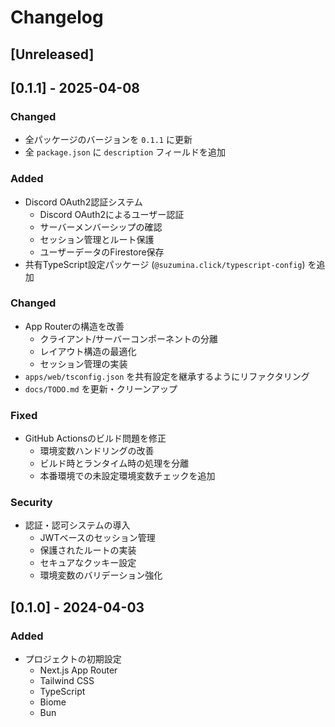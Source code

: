 # Changelog

## [Unreleased]

## [0.1.1] - 2025-04-08

### Changed

- 全パッケージのバージョンを `0.1.1` に更新
- 全 `package.json` に `description` フィールドを追加

### Added

- Discord OAuth2認証システム
  - Discord OAuth2によるユーザー認証
  - サーバーメンバーシップの確認
  - セッション管理とルート保護
  - ユーザーデータのFirestore保存
- 共有TypeScript設定パッケージ (`@suzumina.click/typescript-config`) を追加

### Changed

- App Routerの構造を改善
  - クライアント/サーバーコンポーネントの分離
  - レイアウト構造の最適化
  - セッション管理の実装
- `apps/web/tsconfig.json` を共有設定を継承するようにリファクタリング
- `docs/TODO.md` を更新・クリーンアップ

### Fixed

- GitHub Actionsのビルド問題を修正
  - 環境変数ハンドリングの改善
  - ビルド時とランタイム時の処理を分離
  - 本番環境での未設定環境変数チェックを追加

### Security

- 認証・認可システムの導入
  - JWTベースのセッション管理
  - 保護されたルートの実装
  - セキュアなクッキー設定
  - 環境変数のバリデーション強化

## [0.1.0] - 2024-04-03

### Added

- プロジェクトの初期設定
  - Next.js App Router
  - Tailwind CSS
  - TypeScript
  - Biome
  - Bun
